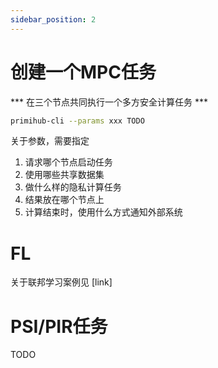 ```yaml
---
sidebar_position: 2
---
```


# 创建一个MPC任务

*** 在三个节点共同执行一个多方安全计算任务 ***

```bash
primihub-cli --params xxx TODO
```

关于参数，需要指定
1. 请求哪个节点启动任务
2. 使用哪些共享数据集
3. 做什么样的隐私计算任务
4. 结果放在哪个节点上
5. 计算结束时，使用什么方式通知外部系统

# FL

关于联邦学习案例见 [link]


# PSI/PIR任务


TODO
